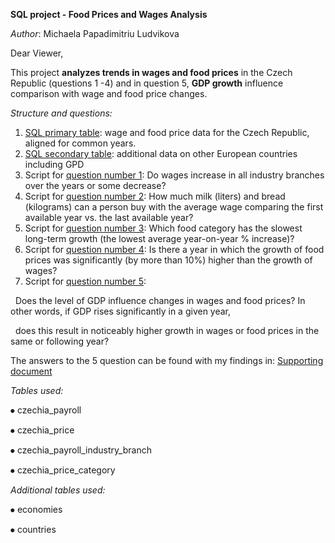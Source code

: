 **SQL project - Food Prices and Wages Analysis**

*Author*: Michaela Papadimitriu Ludvikova



Dear Viewer,



This project **analyzes trends in wages and food prices** in the Czech Republic (questions 1 -4) and in question 5, **GDP growth** influence comparison with wage and food price changes.



*Structure and questions:*

1. [SQL primary table](https://github.com/mludvik2/data-analytics-sql-project/blob/main/Primary_table.sql):
   wage and food price data for the Czech Republic, aligned for common years.
2. [SQL secondary table](https://github.com/mludvik2/data-analytics-sql-project/blob/main/Secondary_table.sql):
   additional data on other European countries including GPD
3. Script for [question number 1](https://github.com/mludvik2/data-analytics-sql-project/blob/main/Question_1.sql):
   Do wages increase in all industry branches over the years or some decrease?
4. Script for [question number 2](https://github.com/mludvik2/data-analytics-sql-project/blob/main/Question_2.sql):
   How much milk (liters) and bread (kilograms) can a person buy with the average wage comparing the first available year vs. the last available year?
5. Script for [question number 3](https://github.com/mludvik2/data-analytics-sql-project/blob/main/Question_3.sql):
   Which food category has the slowest long-term growth (the lowest average year-on-year % increase)?
6. Script for [question number 4](https://github.com/mludvik2/data-analytics-sql-project/blob/main/Question_4.sql):
   Is there a year in which the growth of food prices was significantly (by more than 10%) higher than the growth of wages?
7. Script for [question number 5](https://github.com/mludvik2/data-analytics-sql-project/blob/main/Question_5.sql):

&nbsp;  Does the level of GDP influence changes in wages and food prices? In other words, if GDP rises significantly in a given year, 

&nbsp;  does this result in noticeably higher growth in wages or food prices in the same or following year?



The answers to the 5 question can be found with my findings in: [Supporting document](https://github.com/mludvik2/data-analytics-sql-project/blob/main/Supporting_document.md)



*Tables used:*

⦁	czechia\_payroll

⦁	czechia\_price

⦁	czechia\_payroll\_industry\_branch

⦁	czechia\_price\_category



*Additional tables used:*

⦁	economies

⦁	countries



